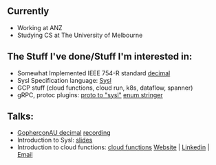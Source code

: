 ## Currently
- Working at ANZ
- Studying CS at The University of Melbourne

## The Stuff I've done/Stuff I'm interested in:
- Somewhat Implemented IEEE 754-R standard [decimal](https://github.com/anz-bank/decimal)
- Sysl Specification language: [Sysl](https://github.com/anz-bank/sysl)
- GCP stuff (cloud functions, cloud run, k8s, dataflow, spanner) 
- gRPC, protoc plugins: [proto to "sysl"](https://github.com/anz-bank/protoc-gen-sysl) [enum stringer](https://github.com/joshcarp/protoc-gen-stringer)
## Talks:
- [GopherconAU decimal](https://joshcarp.com/talks-decimal/#/">slides) [recording](https://www.youtube.com/watch?v=F5rUM4GAs6A&feature=youtu.be) 
- Introduction to Sysl: [slides](https://joshcarp.com/talks-sysl/#/)
- Introduction to cloud functions: [cloud functions](https://joshcarp.com/talks-cloud-functions/#/)
  [Website](https://joshcarp.com) | [Linkedin](https://www.linkedin.com/in/joshcarp/) | [Email](https://mail.google.com/mail/u/0/?view=cm&fs=1&to=josh@joshcarp.com)
